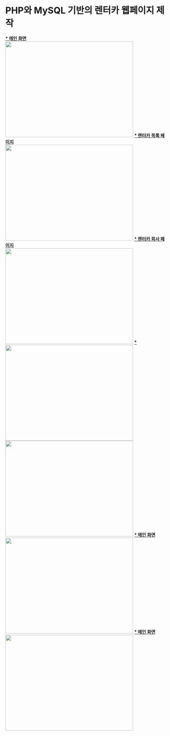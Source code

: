 <h1>PHP와 MySQL 기반의 렌터카 웹페이지 제작</h1>

<body><b><u> * 메인 화면</b></u></body><br>
<img src="https://github.com/user-attachments/assets/d14a8e0a-e491-488e-ba6a-49ce4e270ab8" width=400 height=300>


<body><b><u> * 렌터카 목록 페이지</b></u></body><br>
<img src="https://github.com/user-attachments/assets/577f6d2f-6fd3-4e79-95b3-65e08e3fa707" width=400 height=300>

<body><b><u> * 렌터카 회사 페이지</b></u></body><br>
<img src= "https://github.com/user-attachments/assets/e6977c8f-4adc-4346-98f2-435c9b940954" width=400 height=300>

<body><b><u> * </b></u></body><br>
<img src="https://github.com/user-attachments/assets/43fe46f7-31b5-430b-a950-da82c3e192df" width=400 height=300><img src="https://github.com/user-attachments/assets/4fadeac3-acd2-4f79-a04e-e9850b13b718" width=400 height=300>


<body><b><u>* 메인 화면</b></u></body><br>
<img src="https://github.com/user-attachments/assets/d14a8e0a-e491-488e-ba6a-49ce4e270ab8" width=400 height=300>

<body><b><u>* 메인 화면</b></u></body><br>
<img src="https://github.com/user-attachments/assets/d14a8e0a-e491-488e-ba6a-49ce4e270ab8" width=400 height=300>
